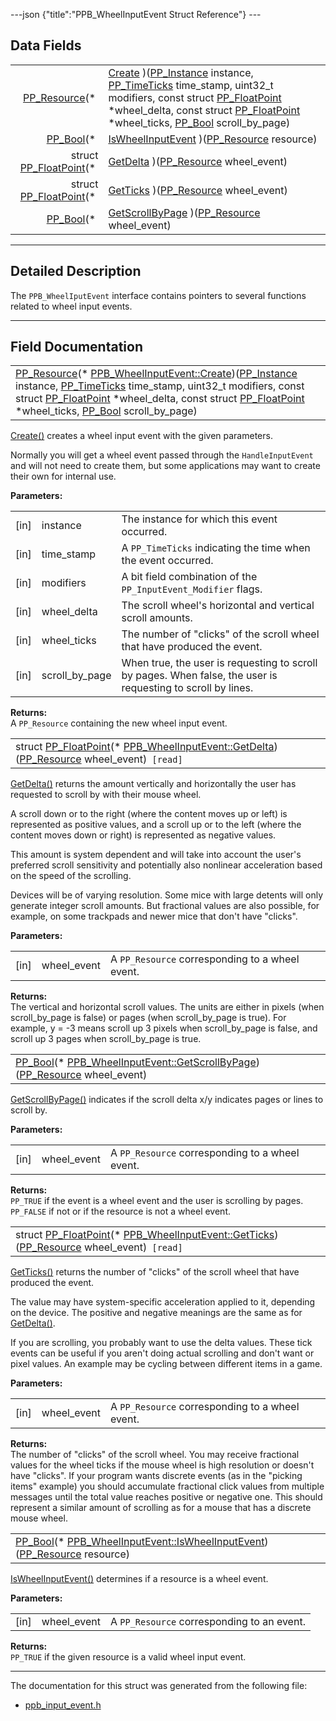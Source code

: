 ---json {"title":"PPB\_WheelInputEvent Struct Reference"} ---

Data Fields
-----------

<table><tbody><tr class="odd"><td style="text-align: right;"><a href="/docs/native-client/pepper_beta/c/group___typedefs#gafdc3895ee80f4750d0d95ae1b677e9b7" class="el">PP_Resource</a>(* </td><td><a href="/docs/native-client/pepper_beta/c/struct_p_p_b___wheel_input_event__1__0#ab9058129b7d0988881f1eea9734e4a4d" class="el">Create</a> )(<a href="/docs/native-client/pepper_beta/c/group___typedefs#ga89b662403e6a687bb914b80114c0d19d" class="el">PP_Instance</a> instance, <a href="/docs/native-client/pepper_beta/c/group___typedefs#ga71cb1042cdeb38d7881b121f3b09ce94" class="el">PP_TimeTicks</a> time_stamp, uint32_t modifiers, const struct <a href="/docs/native-client/pepper_beta/c/struct_p_p___float_point/" class="el">PP_FloatPoint</a> *wheel_delta, const struct <a href="/docs/native-client/pepper_beta/c/struct_p_p___float_point/" class="el">PP_FloatPoint</a> *wheel_ticks, <a href="/docs/native-client/pepper_beta/c/group___enums#ga4f272d99be14aacafe08dfd4ef830918" class="el">PP_Bool</a> scroll_by_page)</td></tr><tr class="even"><td style="text-align: right;"><a href="/docs/native-client/pepper_beta/c/group___enums#ga4f272d99be14aacafe08dfd4ef830918" class="el">PP_Bool</a>(* </td><td><a href="/docs/native-client/pepper_beta/c/struct_p_p_b___wheel_input_event__1__0#aa67dcdcd6b98c48f5564987a0b080c13" class="el">IsWheelInputEvent</a> )(<a href="/docs/native-client/pepper_beta/c/group___typedefs#gafdc3895ee80f4750d0d95ae1b677e9b7" class="el">PP_Resource</a> resource)</td></tr><tr class="odd"><td style="text-align: right;">struct <a href="/docs/native-client/pepper_beta/c/struct_p_p___float_point/" class="el">PP_FloatPoint</a>(* </td><td><a href="/docs/native-client/pepper_beta/c/struct_p_p_b___wheel_input_event__1__0#a7a6b1fb017bb6d872b014def298f70db" class="el">GetDelta</a> )(<a href="/docs/native-client/pepper_beta/c/group___typedefs#gafdc3895ee80f4750d0d95ae1b677e9b7" class="el">PP_Resource</a> wheel_event)</td></tr><tr class="even"><td style="text-align: right;">struct <a href="/docs/native-client/pepper_beta/c/struct_p_p___float_point/" class="el">PP_FloatPoint</a>(* </td><td><a href="/docs/native-client/pepper_beta/c/struct_p_p_b___wheel_input_event__1__0#acc7a5e1f0cfe6481ccc33bbb3b06cd33" class="el">GetTicks</a> )(<a href="/docs/native-client/pepper_beta/c/group___typedefs#gafdc3895ee80f4750d0d95ae1b677e9b7" class="el">PP_Resource</a> wheel_event)</td></tr><tr class="odd"><td style="text-align: right;"><a href="/docs/native-client/pepper_beta/c/group___enums#ga4f272d99be14aacafe08dfd4ef830918" class="el">PP_Bool</a>(* </td><td><a href="/docs/native-client/pepper_beta/c/struct_p_p_b___wheel_input_event__1__0#a51ceeec58953923770768c283405612b" class="el">GetScrollByPage</a> )(<a href="/docs/native-client/pepper_beta/c/group___typedefs#gafdc3895ee80f4750d0d95ae1b677e9b7" class="el">PP_Resource</a> wheel_event)</td></tr></tbody></table>

------------------------------------------------------------------------

<span id="details" class="anchor" style="margin: 0;"></span>

Detailed Description
--------------------

The `PPB_WheelIputEvent` interface contains pointers to several functions related to wheel input events.

------------------------------------------------------------------------

Field Documentation
-------------------

<span id="ab9058129b7d0988881f1eea9734e4a4d" class="anchor" style="margin: 0;"></span>

<table><tbody><tr class="odd"><td><a href="/docs/native-client/pepper_beta/c/group___typedefs#gafdc3895ee80f4750d0d95ae1b677e9b7" class="el">PP_Resource</a>(* <a href="/docs/native-client/pepper_beta/c/struct_p_p_b___wheel_input_event__1__0#ab9058129b7d0988881f1eea9734e4a4d" class="el">PPB_WheelInputEvent::Create</a>)(<a href="/docs/native-client/pepper_beta/c/group___typedefs#ga89b662403e6a687bb914b80114c0d19d" class="el">PP_Instance</a> instance, <a href="/docs/native-client/pepper_beta/c/group___typedefs#ga71cb1042cdeb38d7881b121f3b09ce94" class="el">PP_TimeTicks</a> time_stamp, uint32_t modifiers, const struct <a href="/docs/native-client/pepper_beta/c/struct_p_p___float_point/" class="el">PP_FloatPoint</a> *wheel_delta, const struct <a href="/docs/native-client/pepper_beta/c/struct_p_p___float_point/" class="el">PP_FloatPoint</a> *wheel_ticks, <a href="/docs/native-client/pepper_beta/c/group___enums#ga4f272d99be14aacafe08dfd4ef830918" class="el">PP_Bool</a> scroll_by_page)</td></tr></tbody></table>

<a href="/docs/native-client/pepper_beta/c/struct_p_p_b___wheel_input_event__1__0#ab9058129b7d0988881f1eea9734e4a4d" class="el" title="Create() creates a wheel input event with the given parameters.">Create()</a> creates a wheel input event with the given parameters.

Normally you will get a wheel event passed through the `HandleInputEvent` and will not need to create them, but some applications may want to create their own for internal use.

**Parameters:**  
<table><tbody><tr class="odd"><td>[in]</td><td>instance</td><td>The instance for which this event occurred.</td></tr><tr class="even"><td>[in]</td><td>time_stamp</td><td>A <code>PP_TimeTicks</code> indicating the time when the event occurred.</td></tr><tr class="odd"><td>[in]</td><td>modifiers</td><td>A bit field combination of the <code>PP_InputEvent_Modifier</code> flags.</td></tr><tr class="even"><td>[in]</td><td>wheel_delta</td><td>The scroll wheel's horizontal and vertical scroll amounts.</td></tr><tr class="odd"><td>[in]</td><td>wheel_ticks</td><td>The number of "clicks" of the scroll wheel that have produced the event.</td></tr><tr class="even"><td>[in]</td><td>scroll_by_page</td><td>When true, the user is requesting to scroll by pages. When false, the user is requesting to scroll by lines.</td></tr></tbody></table>

<!-- -->

**Returns:**  
A `PP_Resource` containing the new wheel input event.

<span id="a7a6b1fb017bb6d872b014def298f70db" class="anchor" style="margin: 0;"></span>

<table><tbody><tr class="odd"><td>struct <a href="/docs/native-client/pepper_beta/c/struct_p_p___float_point/" class="el">PP_FloatPoint</a>(* <a href="/docs/native-client/pepper_beta/c/struct_p_p_b___wheel_input_event__1__0#a7a6b1fb017bb6d872b014def298f70db" class="el">PPB_WheelInputEvent::GetDelta</a>)(<a href="/docs/native-client/pepper_beta/c/group___typedefs#gafdc3895ee80f4750d0d95ae1b677e9b7" class="el">PP_Resource</a> wheel_event)<code> [read]</code></td></tr></tbody></table>

<a href="/docs/native-client/pepper_beta/c/struct_p_p_b___wheel_input_event__1__0#a7a6b1fb017bb6d872b014def298f70db" class="el" title="GetDelta() returns the amount vertically and horizontally the user has requested to scroll by with th...">GetDelta()</a> returns the amount vertically and horizontally the user has requested to scroll by with their mouse wheel.

A scroll down or to the right (where the content moves up or left) is represented as positive values, and a scroll up or to the left (where the content moves down or right) is represented as negative values.

This amount is system dependent and will take into account the user's preferred scroll sensitivity and potentially also nonlinear acceleration based on the speed of the scrolling.

Devices will be of varying resolution. Some mice with large detents will only generate integer scroll amounts. But fractional values are also possible, for example, on some trackpads and newer mice that don't have "clicks".

**Parameters:**  
<table><tbody><tr class="odd"><td>[in]</td><td>wheel_event</td><td>A <code>PP_Resource</code> corresponding to a wheel event.</td></tr></tbody></table>

<!-- -->

**Returns:**  
The vertical and horizontal scroll values. The units are either in pixels (when scroll\_by\_page is false) or pages (when scroll\_by\_page is true). For example, y = -3 means scroll up 3 pixels when scroll\_by\_page is false, and scroll up 3 pages when scroll\_by\_page is true.

<span id="a51ceeec58953923770768c283405612b" class="anchor" style="margin: 0;"></span>

<table><tbody><tr class="odd"><td><a href="/docs/native-client/pepper_beta/c/group___enums#ga4f272d99be14aacafe08dfd4ef830918" class="el">PP_Bool</a>(* <a href="/docs/native-client/pepper_beta/c/struct_p_p_b___wheel_input_event__1__0#a51ceeec58953923770768c283405612b" class="el">PPB_WheelInputEvent::GetScrollByPage</a>)(<a href="/docs/native-client/pepper_beta/c/group___typedefs#gafdc3895ee80f4750d0d95ae1b677e9b7" class="el">PP_Resource</a> wheel_event)</td></tr></tbody></table>

<a href="/docs/native-client/pepper_beta/c/struct_p_p_b___wheel_input_event__1__0#a51ceeec58953923770768c283405612b" class="el" title="GetScrollByPage() indicates if the scroll delta x/y indicates pages or lines to scroll by...">GetScrollByPage()</a> indicates if the scroll delta x/y indicates pages or lines to scroll by.

**Parameters:**  
<table><tbody><tr class="odd"><td>[in]</td><td>wheel_event</td><td>A <code>PP_Resource</code> corresponding to a wheel event.</td></tr></tbody></table>

<!-- -->

**Returns:**  
`PP_TRUE` if the event is a wheel event and the user is scrolling by pages. `PP_FALSE` if not or if the resource is not a wheel event.

<span id="acc7a5e1f0cfe6481ccc33bbb3b06cd33" class="anchor" style="margin: 0;"></span>

<table><tbody><tr class="odd"><td>struct <a href="/docs/native-client/pepper_beta/c/struct_p_p___float_point/" class="el">PP_FloatPoint</a>(* <a href="/docs/native-client/pepper_beta/c/struct_p_p_b___wheel_input_event__1__0#acc7a5e1f0cfe6481ccc33bbb3b06cd33" class="el">PPB_WheelInputEvent::GetTicks</a>)(<a href="/docs/native-client/pepper_beta/c/group___typedefs#gafdc3895ee80f4750d0d95ae1b677e9b7" class="el">PP_Resource</a> wheel_event)<code> [read]</code></td></tr></tbody></table>

<a href="/docs/native-client/pepper_beta/c/struct_p_p_b___wheel_input_event__1__0#acc7a5e1f0cfe6481ccc33bbb3b06cd33" class="el" title="GetTicks() returns the number of &quot;clicks&quot; of the scroll wheel that have produced the event...">GetTicks()</a> returns the number of "clicks" of the scroll wheel that have produced the event.

The value may have system-specific acceleration applied to it, depending on the device. The positive and negative meanings are the same as for <a href="/docs/native-client/pepper_beta/c/struct_p_p_b___wheel_input_event__1__0#a7a6b1fb017bb6d872b014def298f70db" class="el" title="GetDelta() returns the amount vertically and horizontally the user has requested to scroll by with th...">GetDelta()</a>.

If you are scrolling, you probably want to use the delta values. These tick events can be useful if you aren't doing actual scrolling and don't want or pixel values. An example may be cycling between different items in a game.

**Parameters:**  
<table><tbody><tr class="odd"><td>[in]</td><td>wheel_event</td><td>A <code>PP_Resource</code> corresponding to a wheel event.</td></tr></tbody></table>

<!-- -->

**Returns:**  
The number of "clicks" of the scroll wheel. You may receive fractional values for the wheel ticks if the mouse wheel is high resolution or doesn't have "clicks". If your program wants discrete events (as in the "picking items" example) you should accumulate fractional click values from multiple messages until the total value reaches positive or negative one. This should represent a similar amount of scrolling as for a mouse that has a discrete mouse wheel.

<span id="aa67dcdcd6b98c48f5564987a0b080c13" class="anchor" style="margin: 0;"></span>

<table><tbody><tr class="odd"><td><a href="/docs/native-client/pepper_beta/c/group___enums#ga4f272d99be14aacafe08dfd4ef830918" class="el">PP_Bool</a>(* <a href="/docs/native-client/pepper_beta/c/struct_p_p_b___wheel_input_event__1__0#aa67dcdcd6b98c48f5564987a0b080c13" class="el">PPB_WheelInputEvent::IsWheelInputEvent</a>)(<a href="/docs/native-client/pepper_beta/c/group___typedefs#gafdc3895ee80f4750d0d95ae1b677e9b7" class="el">PP_Resource</a> resource)</td></tr></tbody></table>

<a href="/docs/native-client/pepper_beta/c/struct_p_p_b___wheel_input_event__1__0#aa67dcdcd6b98c48f5564987a0b080c13" class="el" title="IsWheelInputEvent() determines if a resource is a wheel event.">IsWheelInputEvent()</a> determines if a resource is a wheel event.

**Parameters:**  
<table><tbody><tr class="odd"><td>[in]</td><td>wheel_event</td><td>A <code>PP_Resource</code> corresponding to an event.</td></tr></tbody></table>

<!-- -->

**Returns:**  
`PP_TRUE` if the given resource is a valid wheel input event.

------------------------------------------------------------------------

The documentation for this struct was generated from the following file:

-   <a href="/docs/native-client/pepper_beta/c/ppb__input__event_8h/" class="el">ppb_input_event.h</a>
